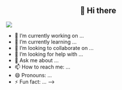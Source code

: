 <h2 align="center">👋 Hi there</h2>

![](https://komarev.com/ghpvc/?Jean-carje&color=blueviolet)

- 🔭 I’m currently working on ...
- 🌱 I’m currently learning ...
- 👯 I’m looking to collaborate on ...
- 🤔 I’m looking for help with ...
- 💬 Ask me about ...
- 📫 How to reach me: ...
- 😄 Pronouns: ...
- ⚡ Fun fact: ...
-->
